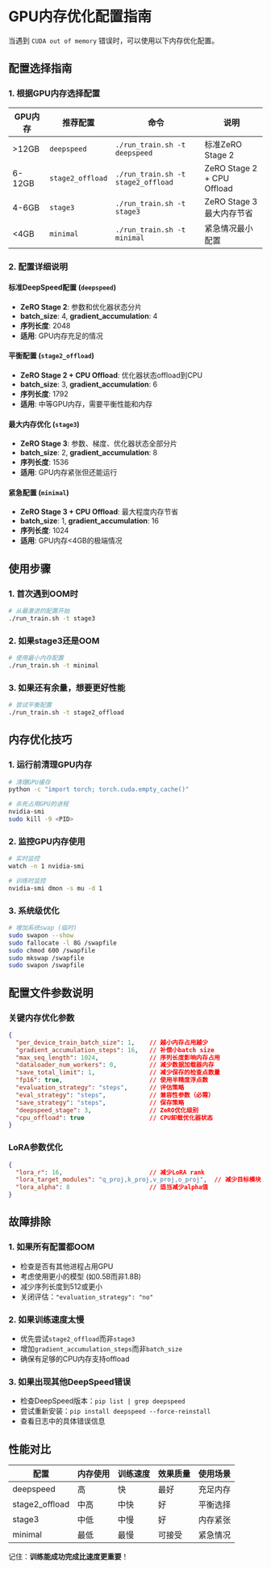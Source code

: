 # GPU内存优化配置指南

当遇到 `CUDA out of memory` 错误时，可以使用以下内存优化配置。

## 配置选择指南

### 1. 根据GPU内存选择配置

| GPU内存 | 推荐配置 | 命令 | 说明 |
|---------|----------|------|------|
| >12GB | `deepspeed` | `./run_train.sh -t deepspeed` | 标准ZeRO Stage 2 |
| 6-12GB | `stage2_offload` | `./run_train.sh -t stage2_offload` | ZeRO Stage 2 + CPU Offload |
| 4-6GB | `stage3` | `./run_train.sh -t stage3` | ZeRO Stage 3最大内存节省 |
| <4GB | `minimal` | `./run_train.sh -t minimal` | 紧急情况最小配置 |

### 2. 配置详细说明

#### 标准DeepSpeed配置 (`deepspeed`)
- **ZeRO Stage 2**: 参数和优化器状态分片
- **batch_size**: 4, **gradient_accumulation**: 4
- **序列长度**: 2048
- **适用**: GPU内存充足的情况

#### 平衡配置 (`stage2_offload`)
- **ZeRO Stage 2 + CPU Offload**: 优化器状态offload到CPU
- **batch_size**: 3, **gradient_accumulation**: 6
- **序列长度**: 1792
- **适用**: 中等GPU内存，需要平衡性能和内存

#### 最大内存优化 (`stage3`)
- **ZeRO Stage 3**: 参数、梯度、优化器状态全部分片
- **batch_size**: 2, **gradient_accumulation**: 8
- **序列长度**: 1536
- **适用**: GPU内存紧张但还能运行

#### 紧急配置 (`minimal`)
- **ZeRO Stage 3 + CPU Offload**: 最大程度内存节省
- **batch_size**: 1, **gradient_accumulation**: 16
- **序列长度**: 1024
- **适用**: GPU内存<4GB的极端情况

## 使用步骤

### 1. 首次遇到OOM时
```bash
# 从最激进的配置开始
./run_train.sh -t stage3
```

### 2. 如果stage3还是OOM
```bash
# 使用最小内存配置
./run_train.sh -t minimal
```

### 3. 如果还有余量，想要更好性能
```bash
# 尝试平衡配置
./run_train.sh -t stage2_offload
```

## 内存优化技巧

### 1. 运行前清理GPU内存
```bash
# 清理GPU缓存
python -c "import torch; torch.cuda.empty_cache()"

# 杀死占用GPU的进程
nvidia-smi
sudo kill -9 <PID>
```

### 2. 监控GPU内存使用
```bash
# 实时监控
watch -n 1 nvidia-smi

# 训练时监控
nvidia-smi dmon -s mu -d 1
```

### 3. 系统级优化
```bash
# 增加系统swap (临时)
sudo swapon --show
sudo fallocate -l 8G /swapfile
sudo chmod 600 /swapfile
sudo mkswap /swapfile
sudo swapon /swapfile
```

## 配置文件参数说明

### 关键内存优化参数
```json
{
  "per_device_train_batch_size": 1,    // 越小内存占用越少
  "gradient_accumulation_steps": 16,   // 补偿小batch size
  "max_seq_length": 1024,              // 序列长度影响内存占用
  "dataloader_num_workers": 0,         // 减少数据加载器内存
  "save_total_limit": 1,               // 减少保存的检查点数量
  "fp16": true,                        // 使用半精度浮点数
  "evaluation_strategy": "steps",      // 评估策略
  "eval_strategy": "steps",            // 兼容性参数（必需）
  "save_strategy": "steps",            // 保存策略
  "deepspeed_stage": 3,                // ZeRO优化级别
  "cpu_offload": true                  // CPU卸载优化器状态
}
```

### LoRA参数优化
```json
{
  "lora_r": 16,                        // 减少LoRA rank
  "lora_target_modules": "q_proj,k_proj,v_proj,o_proj",  // 减少目标模块
  "lora_alpha": 8                      // 适当减少alpha值
}
```

## 故障排除

### 1. 如果所有配置都OOM
- 检查是否有其他进程占用GPU
- 考虑使用更小的模型 (如0.5B而非1.8B)
- 减少序列长度到512或更小
- 关闭评估：`"evaluation_strategy": "no"`

### 2. 如果训练速度太慢
- 优先尝试`stage2_offload`而非`stage3`
- 增加`gradient_accumulation_steps`而非`batch_size`
- 确保有足够的CPU内存支持offload

### 3. 如果出现其他DeepSpeed错误
- 检查DeepSpeed版本：`pip list | grep deepspeed`
- 尝试重新安装：`pip install deepspeed --force-reinstall`
- 查看日志中的具体错误信息

## 性能对比

| 配置 | 内存使用 | 训练速度 | 效果质量 | 使用场景 |
|------|----------|----------|----------|----------|
| deepspeed | 高 | 快 | 最好 | 充足内存 |
| stage2_offload | 中高 | 中快 | 好 | 平衡选择 |
| stage3 | 中低 | 中慢 | 好 | 内存紧张 |
| minimal | 最低 | 最慢 | 可接受 | 紧急情况 |

记住：**训练能成功完成比速度更重要**！ 